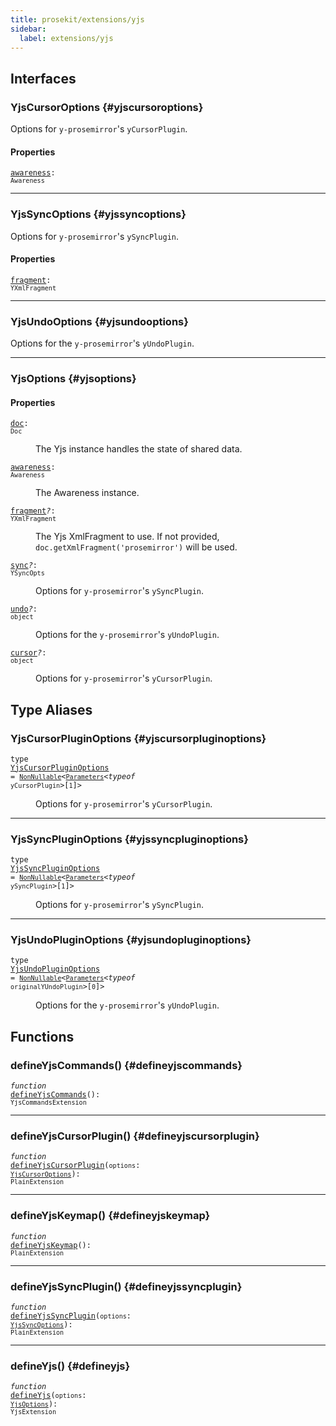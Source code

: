 ```yaml
---
title: prosekit/extensions/yjs
sidebar:
  label: extensions/yjs
---
```


## Interfaces

### YjsCursorOptions {#yjscursoroptions}

Options for `y-prosemirror`'s `yCursorPlugin`.

#### Properties

<dl>

<dt>

<code data-typedoc-code><a id="awareness" href="#awareness">awareness</a>: `Awareness`</code>

</dt>

</dl>

***

### YjsSyncOptions {#yjssyncoptions}

Options for `y-prosemirror`'s `ySyncPlugin`.

#### Properties

<dl>

<dt>

<code data-typedoc-code><a id="fragment" href="#fragment">fragment</a>: `YXmlFragment`</code>

</dt>

</dl>

***

### YjsUndoOptions {#yjsundooptions}

Options for the `y-prosemirror`'s `yUndoPlugin`.

***

### YjsOptions {#yjsoptions}

#### Properties

<dl>

<dt>

<code data-typedoc-code><a id="doc" href="#doc">doc</a>: `Doc`</code>

</dt>

<dd>

The Yjs instance handles the state of shared data.

</dd>

</dl>

<dl>

<dt>

<code data-typedoc-code><a id="awareness-1" href="#awareness-1">awareness</a>: `Awareness`</code>

</dt>

<dd>

The Awareness instance.

</dd>

</dl>

<dl>

<dt>

<code data-typedoc-code><a id="fragment-1" href="#fragment-1">fragment</a><i>?</i>: `YXmlFragment`</code>

</dt>

<dd>

The Yjs XmlFragment to use. If not provided,
`doc.getXmlFragment('prosemirror')` will be used.

</dd>

</dl>

<dl>

<dt>

<code data-typedoc-code><a id="sync" href="#sync">sync</a><i>?</i>: `YSyncOpts`</code>

</dt>

<dd>

Options for `y-prosemirror`'s `ySyncPlugin`.

</dd>

</dl>

<dl>

<dt>

<code data-typedoc-code><a id="undo" href="#undo">undo</a><i>?</i>: `object`</code>

</dt>

<dd>

Options for the `y-prosemirror`'s `yUndoPlugin`.

</dd>

</dl>

<dl>

<dt>

<code data-typedoc-code><a id="cursor" href="#cursor">cursor</a><i>?</i>: `object`</code>

</dt>

<dd>

Options for `y-prosemirror`'s `yCursorPlugin`.

</dd>

</dl>

## Type Aliases

### YjsCursorPluginOptions {#yjscursorpluginoptions}

<dl>

<dt>

<code data-typedoc-code>type <a id="yjscursorpluginoptions" href="#yjscursorpluginoptions">YjsCursorPluginOptions</a> = [`NonNullable`](https://www.typescriptlang.org/docs/handbook/utility-types.html#nonnullabletype)\<[`Parameters`](https://www.typescriptlang.org/docs/handbook/utility-types.html#parameterstype)\<*typeof* `yCursorPlugin`\>\[`1`\]\></code>

</dt>

<dd>

Options for `y-prosemirror`'s `yCursorPlugin`.

</dd>

</dl>

***

### YjsSyncPluginOptions {#yjssyncpluginoptions}

<dl>

<dt>

<code data-typedoc-code>type <a id="yjssyncpluginoptions" href="#yjssyncpluginoptions">YjsSyncPluginOptions</a> = [`NonNullable`](https://www.typescriptlang.org/docs/handbook/utility-types.html#nonnullabletype)\<[`Parameters`](https://www.typescriptlang.org/docs/handbook/utility-types.html#parameterstype)\<*typeof* `ySyncPlugin`\>\[`1`\]\></code>

</dt>

<dd>

Options for `y-prosemirror`'s `ySyncPlugin`.

</dd>

</dl>

***

### YjsUndoPluginOptions {#yjsundopluginoptions}

<dl>

<dt>

<code data-typedoc-code>type <a id="yjsundopluginoptions" href="#yjsundopluginoptions">YjsUndoPluginOptions</a> = [`NonNullable`](https://www.typescriptlang.org/docs/handbook/utility-types.html#nonnullabletype)\<[`Parameters`](https://www.typescriptlang.org/docs/handbook/utility-types.html#parameterstype)\<*typeof* `originalYUndoPlugin`\>\[`0`\]\></code>

</dt>

<dd>

Options for the `y-prosemirror`'s `yUndoPlugin`.

</dd>

</dl>

## Functions

### defineYjsCommands() {#defineyjscommands}

<dl>

<dt>

<code data-typedoc-code><i>function</i> <a id="defineyjscommands" href="#defineyjscommands">defineYjsCommands</a>(): `YjsCommandsExtension`</code>

</dt>

</dl>

***

### defineYjsCursorPlugin() {#defineyjscursorplugin}

<dl>

<dt>

<code data-typedoc-code><i>function</i> <a id="defineyjscursorplugin" href="#defineyjscursorplugin">defineYjsCursorPlugin</a>(`options`: [`YjsCursorOptions`](#yjscursoroptions)): `PlainExtension`</code>

</dt>

</dl>

***

### defineYjsKeymap() {#defineyjskeymap}

<dl>

<dt>

<code data-typedoc-code><i>function</i> <a id="defineyjskeymap" href="#defineyjskeymap">defineYjsKeymap</a>(): `PlainExtension`</code>

</dt>

</dl>

***

### defineYjsSyncPlugin() {#defineyjssyncplugin}

<dl>

<dt>

<code data-typedoc-code><i>function</i> <a id="defineyjssyncplugin" href="#defineyjssyncplugin">defineYjsSyncPlugin</a>(`options`: [`YjsSyncOptions`](#yjssyncoptions)): `PlainExtension`</code>

</dt>

</dl>

***

### defineYjs() {#defineyjs}

<dl>

<dt>

<code data-typedoc-code><i>function</i> <a id="defineyjs" href="#defineyjs">defineYjs</a>(`options`: [`YjsOptions`](#yjsoptions)): `YjsExtension`</code>

</dt>

<dd>

</dd>

</dl>
